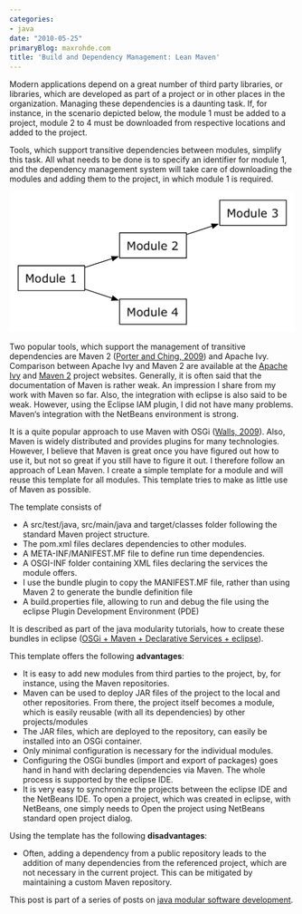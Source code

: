 ```yaml
---
categories:
- java
date: "2010-05-25"
primaryBlog: maxrohde.com
title: 'Build and Dependency Management: Lean Maven'
---
```


Modern applications depend on a great number of third party libraries, or libraries, which are developed as part of a project or in other places in the organization. Managing these dependencies is a daunting task. If, for instance, in the scenario depicted below, the module 1 must be added to a project, module 2 to 4 must be downloaded from respective locations and added to the project.

Tools, which support transitive dependencies between modules, simplify this task. All what needs to be done is to specify an identifier for module 1, and the dependency management system will take care of downloading the modules and adding them to the project, in which module 1 is required.

![transitivedependenciespng1.png](images/transitivedependenciespng1.png)

Two popular tools, which support the management of transitive dependencies are Maven 2 ([Porter and Ching, 2009](http://www.citeulike.org/user/mxro/article/7187717)) and Apache Ivy. Comparison between Apache Ivy and Maven 2 are available at the [Apache Ivy](http://ant.apache.org/ivy/m2comparison.html) and [Maven 2](http://docs.codehaus.org/display/MAVEN/Feature+Comparisons) project websites. Generally, it is often said that the documentation of Maven is rather weak. An impression I share from my work with Maven so far. Also, the integration with eclipse is also said to be weak. However, using the Eclipse IAM plugin, I did not have many problems. Maven‘s integration with the NetBeans environment is strong.

It is a quite popular approach to use Maven with OSGi ([Walls, 2009](http://www.citeulike.org/user/mxro/article/6106622)). Also, Maven is widely distributed and provides plugins for many technologies. However, I believe that Maven is great once you have figured out how to use it, but not so great if you still have to figure it out. I therefore follow an approach of Lean Maven. I create a simple template for a module and will reuse this template for all modules. This template tries to make as little use of Maven as possible.

The template consists of

- A src/test/java, src/main/java and target/classes folder following the standard Maven project structure.
- The pom.xml files declares dependencies to other modules.
- A META-INF/MANIFEST.MF file to define run time dependencies.
- A OSGI-INF folder containing XML files declaring the services the module offers.
- I use the bundle plugin to copy the MANIFEST.MF file, rather than using Maven 2 to generate the bundle definition file
- A build.properties file, allowing to run and debug the file using the eclipse Plugin Development Environment (PDE)

It is described as part of the java modularity tutorials, how to create these bundles in eclipse ([OSGi + Maven + Declarative Services + eclipse](http://maxrohde.com/2010/05/23/osgi-maven-declarative-services-eclipse/)).

This template offers the following **advantages**:

- It is easy to add new modules from third parties to the project, by, for instance, using the Maven repositories.
- Maven can be used to deploy JAR files of the project to the local and other repositories. From there, the project itself becomes a module, which is easily reusable (with all its dependencies) by other projects/modules
- The JAR files, which are deployed to the repository, can easily be installed into an OSGi container.
- Only minimal configuration is necessary for the individual modules.
- Configuring the OSGi bundles (import and export of packages) goes hand in hand with declaring dependencies via Maven. The whole process is supported by the eclipse IDE.
- It is very easy to synchronize the projects between the eclipse IDE and the NetBeans IDE. To open a project, which was created in eclipse, with NetBeans, one simply needs to Open the project using NetBeans standard open project dialog.

Using the template has the following **disadvantages**:

- Often, adding a dependency from a public repository leads to the addition of many dependencies from the referenced project, which are not necessary in the current project. This can be mitigated by maintaining a custom Maven repository.

This post is part of a series of posts on [java modular software development](http://maxrohde.com/2010/05/26/java-modularity-tutorials-osgi-declarative-services-and-maven/).